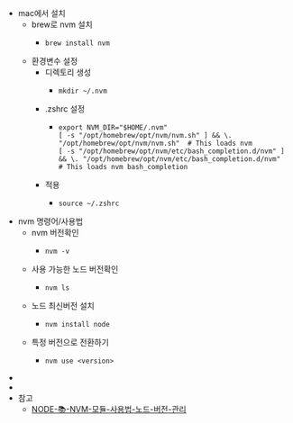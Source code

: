 - mac에서 설치
	- brew로 nvm 설치
		- ```shell
		  brew install nvm
		  ```
	- 환경변수 설정
		- 디렉토리 생성
			- ```shell
			  mkdir ~/.nvm
			  ```
		- .zshrc 설정
			- ```shell
			  export NVM_DIR="$HOME/.nvm"
			  [ -s "/opt/homebrew/opt/nvm/nvm.sh" ] && \. "/opt/homebrew/opt/nvm/nvm.sh"  # This loads nvm
			  [ -s "/opt/homebrew/opt/nvm/etc/bash_completion.d/nvm" ] && \. "/opt/homebrew/opt/nvm/etc/bash_completion.d/nvm"  # This loads nvm bash_completion
			  ```
		- 적용
			- ```shell
			  source ~/.zshrc
			  ```
- nvm 명령어/사용법
	- nvm 버전확인
		- ```shell
		  nvm -v
		  ```
	- 사용 가능한 노드 버전확인
		- ```shell
		  nvm ls
		  ```
	- 노드 최신버전 설치
		- ```shell
		  nvm install node
		  ```
	- 특정 버전으로 전환하기
		- ```shell
		  nvm use <version>
		  ```
-
-
- 참고
	- [NODE-📚-NVM-모듈-사용법-노드-버전-관리](https://inpa.tistory.com/entry/NODE-%F0%9F%93%9A-NVM-%EB%AA%A8%EB%93%88-%EC%82%AC%EC%9A%A9%EB%B2%95-%EB%85%B8%EB%93%9C-%EB%B2%84%EC%A0%84-%EA%B4%80%EB%A6%AC)